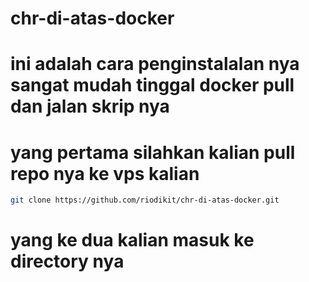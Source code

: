 # chr-di-atas-docker
# ini adalah cara penginstalalan nya sangat mudah tinggal docker pull dan jalan skrip nya

# yang pertama silahkan kalian pull repo nya ke vps kalian

```bash
git clone https://github.com/riodikit/chr-di-atas-docker.git
```

# yang ke dua kalian masuk ke directory nya
